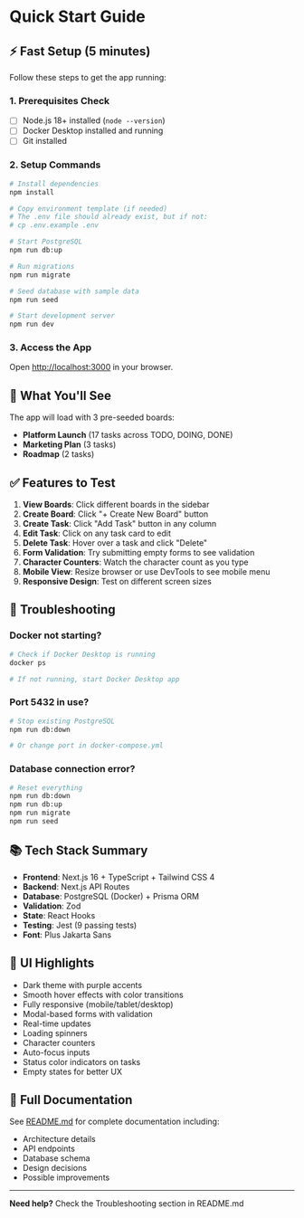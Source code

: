 # Quick Start Guide

## ⚡ Fast Setup (5 minutes)

Follow these steps to get the app running:

### 1. Prerequisites Check

- [ ] Node.js 18+ installed (`node --version`)
- [ ] Docker Desktop installed and running
- [ ] Git installed

### 2. Setup Commands

```bash
# Install dependencies
npm install

# Copy environment template (if needed)
# The .env file should already exist, but if not:
# cp .env.example .env

# Start PostgreSQL
npm run db:up

# Run migrations
npm run migrate

# Seed database with sample data
npm run seed

# Start development server
npm run dev
```

### 3. Access the App

Open [http://localhost:3000](http://localhost:3000) in your browser.

## 🎯 What You'll See

The app will load with 3 pre-seeded boards:

- **Platform Launch** (17 tasks across TODO, DOING, DONE)
- **Marketing Plan** (3 tasks)
- **Roadmap** (2 tasks)

## ✅ Features to Test

1. **View Boards**: Click different boards in the sidebar
2. **Create Board**: Click "+ Create New Board" button
3. **Create Task**: Click "Add Task" button in any column
4. **Edit Task**: Click on any task card to edit
5. **Delete Task**: Hover over a task and click "Delete"
6. **Form Validation**: Try submitting empty forms to see validation
7. **Character Counters**: Watch the character count as you type
8. **Mobile View**: Resize browser or use DevTools to see mobile menu
9. **Responsive Design**: Test on different screen sizes

## 🐛 Troubleshooting

### Docker not starting?

```bash
# Check if Docker Desktop is running
docker ps

# If not running, start Docker Desktop app
```

### Port 5432 in use?

```bash
# Stop existing PostgreSQL
npm run db:down

# Or change port in docker-compose.yml
```

### Database connection error?

```bash
# Reset everything
npm run db:down
npm run db:up
npm run migrate
npm run seed
```

## 📚 Tech Stack Summary

- **Frontend**: Next.js 16 + TypeScript + Tailwind CSS 4
- **Backend**: Next.js API Routes
- **Database**: PostgreSQL (Docker) + Prisma ORM
- **Validation**: Zod
- **State**: React Hooks
- **Testing**: Jest (9 passing tests)
- **Font**: Plus Jakarta Sans

## 🎨 UI Highlights

- Dark theme with purple accents
- Smooth hover effects with color transitions
- Fully responsive (mobile/tablet/desktop)
- Modal-based forms with validation
- Real-time updates
- Loading spinners
- Character counters
- Auto-focus inputs
- Status color indicators on tasks
- Empty states for better UX

## 📖 Full Documentation

See [README.md](README.md) for complete documentation including:

- Architecture details
- API endpoints
- Database schema
- Design decisions
- Possible improvements

---

**Need help?** Check the Troubleshooting section in README.md
